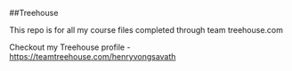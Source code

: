 ##Treehouse

This repo is for all my course files completed through team treehouse.com

Checkout my Treehouse profile - https://teamtreehouse.com/henryvongsavath